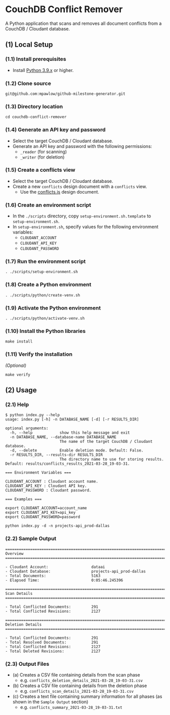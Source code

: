 # CouchDB Conflict Remover

A Python application that scans and removes all document conflicts from a CouchDB / Cloudant database.

## (1) Local Setup

### (1.1) Install prerequisites

- Install [Python 3.9.x](https://www.python.org/downloads/) or higher.

### (1.2) Clone source

```shell
git@github.com:mpawlow/github-milestone-generator.git
```

### (1.3) Directory location

```shell
cd couchdb-conflict-remover
```

### (1.4) Generate an API key and password

- Select the target CouchDB / Cloudant database.
- Generate an API key and password with the following permissions:
   - `_reader` (for scanning)
   - `_writer` (for deletion)

### (1.5) Create a conflicts view

- Select the target CouchDB / Cloudant database.
- Create a new `conflicts` design document with a `conflicts` view.
   - Use the [conflicts.js](./design_docs/conflicts.js) design document.

### (1.6) Create an environment script

- In the `./scripts` directory, copy `setup-environment.sh.template` to `setup-environment.sh`.
- In `setup-environment.sh`, specify values for the following environment variables:
   - `CLOUDANT_ACCOUNT`
   - `CLOUDANT_API_KEY`
   - `CLOUDANT_PASSWORD`

### (1.7) Run the environment script

```shell
. ./scripts/setup-environment.sh
```

### (1.8) Create a Python environment

```shell
. ./scripts/python/create-venv.sh
```

### (1.9) Activate the Python environment

```shell
. ./scripts/python/activate-venv.sh
```

### (1.10) Install the Python libraries

```shell
make install
```

### (1.11) Verify the installation

*(Optional)*

```shell
make verify
```

## (2) Usage

### (2.1) Help

```shell
$ python index.py --help
usage: index.py [-h] -n DATABASE_NAME [-d] [-r RESULTS_DIR]

optional arguments:
  -h, --help            show this help message and exit
  -n DATABASE_NAME, --database-name DATABASE_NAME
                        The name of the target CouchDB / Cloudant database.
  -d, --delete          Enable deletion mode. Default: False.
  -r RESULTS_DIR, --results-dir RESULTS_DIR
                        The directory name to use for storing results. Default: results/conflicts_results_2021-03-28_19-03-31.

=== Environment Variables ===

CLOUDANT_ACCOUNT : Cloudant account name.
CLOUDANT_API_KEY : Cloudant API key.
CLOUDANT_PASSWORD : Cloudant password.

=== Examples ===

export CLOUDANT_ACCOUNT=account_name
export CLOUDANT_API_KEY=api_key
export CLOUDANT_PASSWORD=password

python index.py -d -n projects-api_prod-dallas
```

### (2.2) Sample Output

```
================================================================================
Overview
================================================================================

- Cloudant Account:                   dataai
- Cloudant Database:                  projects-api_prod-dallas
- Total Documents:                    5163
- Elapsed Time:                       0:05:46.245396

================================================================================
Scan Details
================================================================================

- Total Conflicted Documents:         291
- Total Conflicted Revisions:         2127

================================================================================
Deletion Details
================================================================================

- Total Conflicted Documents:         291
- Total Resolved Documents:           291
- Total Conflicted Revisions:         2127
- Total Deleted Revisions:            2127
```

### (2.3) Output Files

- (a) Creates a CSV file containing details from the scan phase
   - e.g. `conflicts_deletion_details_2021-03-28_19-03-31.csv`
- (b) Creates a CSV file containing details from the deletion phase
   - e.g. `conflicts_scan_details_2021-03-28_19-03-31.csv`
- (c) Creates a text file containing summary information for all phases (as shown in the `Sample Output` section)
   - e.g. `conflicts_summary_2021-03-28_19-03-31.txt`
